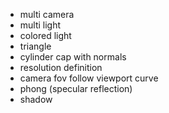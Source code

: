 - multi camera
- multi light
- colored light
- triangle
- cylinder cap with normals
- resolution definition
- camera fov follow viewport curve
- phong (specular reflection)
- shadow
